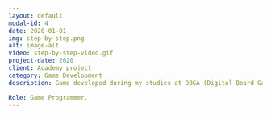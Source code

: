 ```yaml
---
layout: default
modal-id: 4
date: 2020-01-01
img: step-by-step.png
alt: image-alt
video: step-by-step-video.gif
project-date: 2020
client: Academy project
category: Game Development
description: Game developed during my studies at DBGA (Digital Board Game Academy). It's a crazy outrun-like wall-building simulator where you are a bricklayer but… you have no arms! You’re an alien stranded on an unknown planet. You must reach your spaceship before it leaves without you. The only way to reach it is by building a wall! You must use your legs to do everything!

Role: Game Programmer.
---
```

